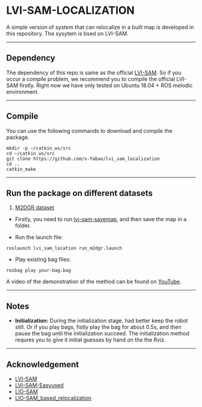 # LVI-SAM-LOCALIZATION
A simple version of system that can relocalize in a built map is developed in this repository. The sysytem is bsed on LVI-SAM.

---

## Dependency
The dependency of this repo is same as the official [LVI-SAM](https://github.com/TixiaoShan/LVI-SAM). So if you occur a compile problem, we recommend you to compile the official LVI-SAM firstly. Right now we have only tested on Ubuntu 18.04 + ROS melodic environment.

---

## Compile
You can use the following commands to download and compile the package.
```
mkdir -p ~/catkin_ws/src
cd ~/catkin_ws/src
git clone https://github.com/x-Yabao/lvi_sam_localization
cd ..
catkin_make
```

---

## Run the package on different datasets
1. [M2DGR dataset](https://github.com/SJTU-ViSYS/M2DGR)
- Firstly, you need to run [lvi-sam-savemap](https://github.com/x-Yabao/lvi_sam_savemap), and then save the map in a folder.

- Run the launch file:
```
roslaunch lvi_sam_location run_m2dgr.launch
```

- Play existing bag files:
```
rosbag play your-bag.bag
```

A video of the demonstration of the method can be found on [YouTube](https://youtu.be/PRsH8SpuSIc).

--- 

## Notes
- **Initialization:** During the initialization stage, had better keep the robot still. Or if you play bags, fistly play the bag for about 0.5s, and then pause the bag until the initialization succeed. The initialization method requres you to give it initial guesses by hand on the the Rviz.

---

## Acknowledgement
- [LVI-SAM](https://github.com/TixiaoShan/LVI-SAM)
- [LVI-SAM-Easyused](https://github.com/Cc19245/LVI-SAM-Easyused)
- [LIO-SAM](https://github.com/TixiaoShan/LIO-SAM)
- [LIO-SAM_based_relocalization](https://github.com/Gaochao-hit/LIO-SAM_based_relocalization)